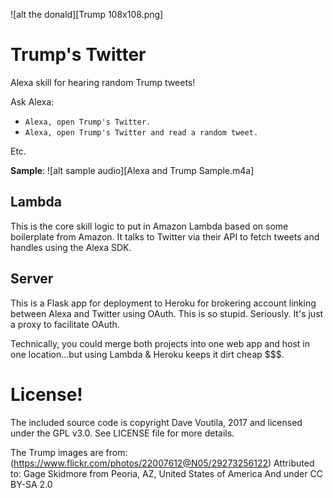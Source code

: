 ![alt the donald][Trump 108x108.png]
# Trump's Twitter
Alexa skill for hearing random Trump tweets!

Ask Alexa:
* `Alexa, open Trump's Twitter.`
* `Alexa, open Trump's Twitter and read a random tweet.`

Etc.

**Sample**: ![alt sample audio][Alexa and Trump Sample.m4a]

## Lambda
This is the core skill logic to put in Amazon Lambda based on some boilerplate
from Amazon. It talks to Twitter via their API to fetch tweets and handles
using the Alexa SDK.

## Server
This is a Flask app for deployment to Heroku for brokering account linking
between Alexa and Twitter using OAuth. This is so stupid. Seriously. It's
just a proxy to facilitate OAuth.

Technically, you could merge both projects into one web app and host in one
location...but using Lambda & Heroku keeps it dirt cheap $$$.


# License!
The included source code is copyright Dave Voutila, 2017 and licensed under
the GPL v3.0. See LICENSE file for more details.

The Trump images are from: (https://www.flickr.com/photos/22007612@N05/29273256122)
Attributed to: Gage Skidmore from Peoria, AZ, United States of America
And under CC BY-SA 2.0
